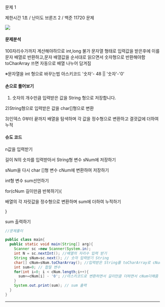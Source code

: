 문제 1  

제한시간 1초 / 난이도 브론즈 2 / 백준 11720 문제

![](https://images.velog.io/images/agugu95/post/9051d9c8-1169-413f-a8d7-8f96c2643d20/image.png)

#### 문제분석

100자리수가까지 계산해야하므로 int,long 불가 
문자열 형태로 입력값을 받은후에 이를 문자 배열로 반환하고,문자 배열값을 순서대로 읽으면서 숫자형으로 반환해야함 toCharArray 쓰면 자동으로 배열 나누어 담겨짐

※문자열을 int 형으로 바꾸는법 아스키코드 '숫자'- 48 || '숫자'-'0'

#### 손으로 풀어보기

1) 숫자의 개수만큼 입력받은 값을 String 형으로 저장합니다.

2)String형으로 입력받은 값을 char[]형으로 변환

3)인덱스 0부터 끝까지 배열을 탐색하며 각 값을 정수형으로 변환하고 결괏값에 더하여 누적

#### 슈도 코드

n값을 입력받기 

길이 N의 숫자를 입력받아서 String형 변수 sNum에 저장하기 

sNum을 다시 char []형 변수 cNum에 변환하여 저장하기 

int형 변수 sum선언하기 

for(cNum 길이만큼 반복하기){	

배열의 각 자릿값을 정수형으로 변환하며 sum에 더하여 누적하기 

}

sum 출력하기

```java
//문제풀이 

public class main{
  public static void main(String[] arg){
    Scanner sc =new Scanner(System.in);
    int N = sc.nextInt(); //배열의 자리수 입력 받기
    String sNum=sc.next(); // 숫자 입력받기 String  
    char[] cNum=sNum.toCharArray(); //입력받은 String를 toCharArray로 cNum배열에 각자 나눠서 담음 
    int sum=0; // 합칠 변수
    for(int i=0; i < cNum.length;i++){
      sum+=cNum[i] - '0'; //아스키코드로 변환하면서 길이만큼 더하면서 cNum더해줌 
    }
    System.out.print(sum); // sum 출력 
  }
}

```

------

